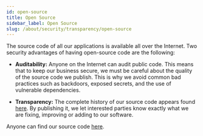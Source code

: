 ```yaml
---
id: open-source
title: Open Source
sidebar_label: Open Source
slug: /about/security/transparency/open-source
---
```


The source code of all our applications is available
all over the Internet.
Two security advantages
of having open-source code
are the following:

- **Auditability:** Anyone on the Internet can audit public code.
  This means that to keep our business secure,
  we must be careful
  about the quality of the source code we publish.
  This is why we avoid common bad practices
  such as backdoors,
  exposed secrets,
  and the use of vulnerable dependencies.

- **Transparency:** The complete history of our source code appears found
  [here](https://gitlab.com/fluidattacks/product/-/commits/master).
  By publishing it,
  we let interested parties know exactly
  what we are fixing,
  improving or adding to our software.

Anyone can find our source code
[here](https://gitlab.com/fluidattacks).
